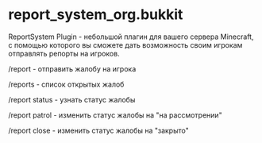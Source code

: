 # report_system_org.bukkit

ReportSystem Plugin - небольшой плагин для вашего сервера Minecraft, с помощью которого вы сможете дать возможность своим игрокам отправлять репорты на игроков. 

/report <nickname> <text> - отправить жалобу на игрока


/reports - список открытых жалоб

/report status <id> - узнать статус жалобы

/report patrol <id> - изменить статус жалобы на "на рассмотрении"

/report close <id> - изменить статус жалобы на "закрыто"
